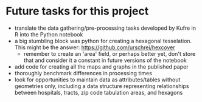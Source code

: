 # Future tasks for this project
- translate the data gathering/pre-processing tasks developed by Kufre in R into the Python notebook
- a big stumbling block was python for creating a hexagonal tesselation. This might be the answer: https://github.com/urschrei/hexcover
  - remember to create an 'area' field, or perhaps better yet, don't store that and consider it a constant in future versions of the notebook
- add code for creating all the maps and graphs in the published paper
- thoroughly benchmark differences in processing times
- look for opportunities to maintain data as attributes/tables without geometries only, including a data structure representing relationships between hospitals, tracts, zip code tabulation areas, and hexagons
